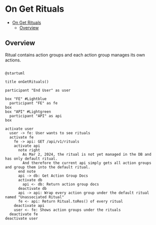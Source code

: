 # On Get Rituals

<!-- TOC -->

- [On Get Rituals](#on-get-rituals)
  - [Overview](#overview)

<!-- /TOC -->

## Overview

Ritual contains action groups and each action group manages its own actions.


```plantuml

@startuml

title onGetRituals()

participant "End User" as user

box "FE" #Lightblue
  participant "FE" as fe
box
box "API" #Lightgreen
  participant "API" as api
box

activate user
  user -> fe: User wants to see rituals
  activate fe
    fe -> api: GET /api/v1/rituals
    activate api
      note right
        As Mar 2, 2024, the ritual is not yet managed in the DB and has only default ritual.
        And therefore the current api simply gets all action groups and group them into the default ritual.
      end note
      api -> db: Get Action Group Docs
      activate db
        api <- db: Return action group docs
      deactivate db
      api -> api: Wrap every action group under the default ritual named "Unassociated Ritual"
      fe <- api: Return Ritual.toRes() of every ritual
    deactivate api
    user <- fe: Shows action groups under the rituals
  deactivate fe
deactivate user
```